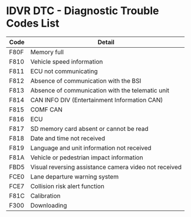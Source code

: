 # IDVR DTC - Diagnostic Trouble Codes List

| Code | Detail |
| - | - |
| F80F | Memory full |
| F810 | Vehicle speed information |
| F811 | ECU not communicating |
| F812 | Absence of communication with the BSI |
| F813 | Absence of communication with the telematic unit |
| F814 | CAN INFO DIV (Entertainment Information CAN) |
| F815 | COMF CAN |
| F816 | ECU |
| F817 | SD memory card absent or cannot be read |
| F818 | Date and time not received |
| F819 | Language and unit information not received |
| F81A | Vehicle or pedestrian impact information |
| FBD5 | Visual reversing assistance camera video not received |
| FCE0 | Lane departure warning system |
| FCE7 | Collision risk alert function |
| F81C | Calibration |
| F300 | Downloading |
